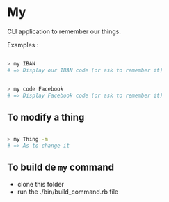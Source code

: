 # My

CLI application to remember our things.

Examples :

```bash

> my IBAN
# => Display our IBAN code (or ask to remember it)

```


```bash

> my code Facebook
# => Display Facebook code (or ask to remember it)

```

## To modify a thing

```bash

> my Thing -m
# => As to change it

```

## To build de `my` command

* clone this folder
* run the ./bin/build_command.rb file
